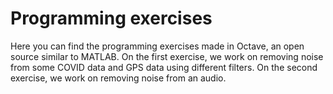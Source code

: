 # Programming exercises
Here you can find the programming exercises made in Octave, an open source similar to MATLAB. On the first exercise, we work on removing noise from 
some COVID data and GPS data using different filters. On the second exercise, we work on removing noise from an audio.
